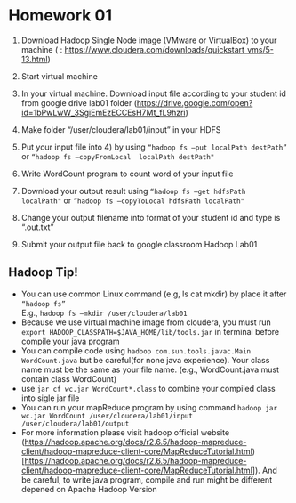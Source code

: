 # Homework 01

1. Download Hadoop Single Node image (VMware or VirtualBox) to your machine ( : https://www.cloudera.com/downloads/quickstart_vms/5-13.html) 

2. Start virtual machine 

3. In your virtual machine. Download input file according to your student id from google drive lab01 folder (https://drive.google.com/open?id=1bPwLwW_3SgiEmEzECCEsH7Mt_fL9hzri) 

4. Make folder “/user/cloudera/lab01/input” in your HDFS 

5. Put your input file into 4) by using ```“hadoop fs –put localPath destPath”``` or ```“hadoop fs –copyFromLocal  localPath destPath"``` 

6. Write WordCount program to count word of your input file 

7. Download your output result using ```“hadoop fs –get hdfsPath localPath"``` or ```“hadoop fs –copyToLocal hdfsPath localPath"``` 

8. Change your output filename into format of your student id and type is “.out.txt” 

9. Submit your output file back to google classroom Hadoop Lab01  

## Hadoop Tip! 

* You can use common Linux command (e.g, ls cat mkdir) by place it after ```“hadoop fs”```  
E.g., ```hadoop fs –mkdir /user/cloudera/lab01``` 
* Because we use virtual machine image from cloudera, you must run ```export HADOOP_CLASSPATH=$JAVA_HOME/lib/tools.jar``` in terminal before compile your java program
* You can compile code using ```hadoop com.sun.tools.javac.Main WordCount.java``` but be careful(for none java experience). Your class name must be the same as your file name. (e.g., WordCount.java must contain class WordCount)
* use ```jar cf wc.jar WordCount*.class``` to combine your compiled class into sigle jar file
* You can run your mapReduce program by using command ```hadoop jar wc.jar WordCount /user/cloudera/lab01/input /user/cloudera/lab01/output```
* For more information please visit hadoop official website (https://hadoop.apache.org/docs/r2.6.5/hadoop-mapreduce-client/hadoop-mapreduce-client-core/MapReduceTutorial.html)[https://hadoop.apache.org/docs/r2.6.5/hadoop-mapreduce-client/hadoop-mapreduce-client-core/MapReduceTutorial.html]). And be careful, to write java program, compile and run might be different depened on Apache Hadoop Version
